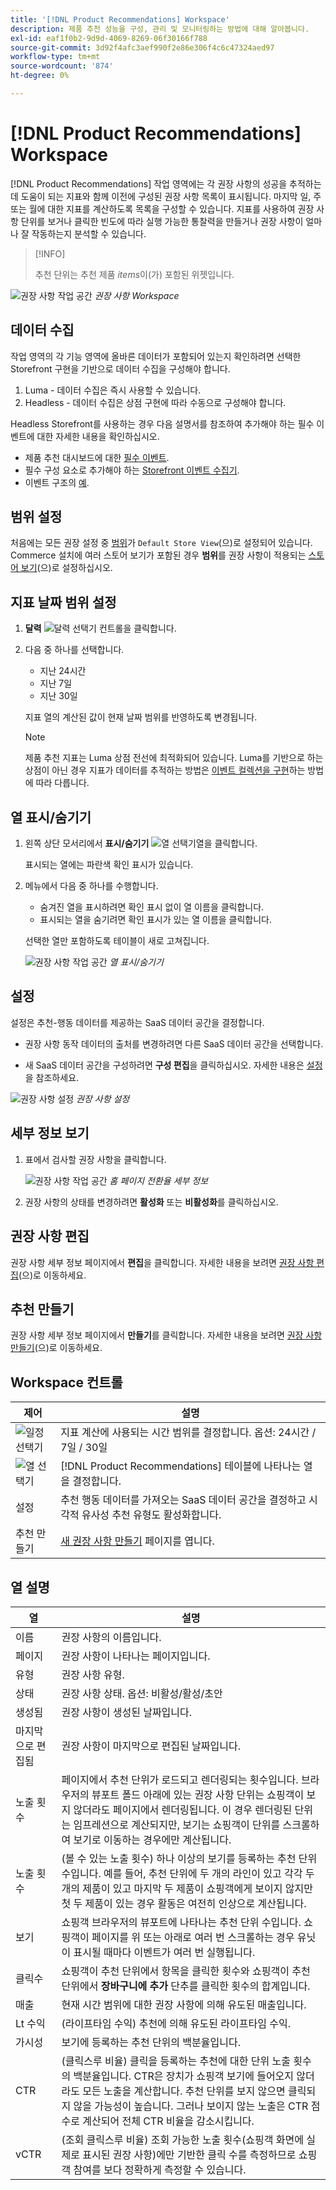 ```yaml
---
title: '[!DNL Product Recommendations] Workspace'
description: 제품 추천 성능을 구성, 관리 및 모니터링하는 방법에 대해 알아봅니다.
exl-id: eaf1f0b2-9d9d-4069-8269-06f30166f788
source-git-commit: 3d92f4afc3aef990f2e86e306f4c6c47324aed97
workflow-type: tm+mt
source-wordcount: '874'
ht-degree: 0%

---
```


# [!DNL Product Recommendations] Workspace

[!DNL Product Recommendations] 작업 영역에는 각 권장 사항의 성공을 추적하는 데 도움이 되는 지표와 함께 이전에 구성된 권장 사항 목록이 표시됩니다. 마지막 일, 주 또는 월에 대한 지표를 계산하도록 목록을 구성할 수 있습니다. 지표를 사용하여 권장 사항 단위를 보거나 클릭한 빈도에 따라 실행 가능한 통찰력을 만들거나 권장 사항이 얼마나 잘 작동하는지 분석할 수 있습니다.

>[!INFO]
>
>추천 단위는 추천 제품 _items_&#x200B;이(가) 포함된 위젯입니다.

![권장 사항 작업 공간](assets/workspace.png)
_권장 사항 Workspace_

## 데이터 수집

작업 영역의 각 기능 영역에 올바른 데이터가 포함되어 있는지 확인하려면 선택한 Storefront 구현을 기반으로 데이터 수집을 구성해야 합니다.

1. Luma - 데이터 수집은 즉시 사용할 수 있습니다.
1. Headless - 데이터 수집은 상점 구현에 따라 수동으로 구성해야 합니다.

Headless Storefront를 사용하는 경우 다음 설명서를 참조하여 추가해야 하는 필수 이벤트에 대한 자세한 내용을 확인하십시오.

- 제품 추천 대시보드에 대한 [필수 이벤트](events.md).
- 필수 구성 요소로 추가해야 하는 [Storefront 이벤트 수집기](https://developer.adobe.com/commerce/services/shared-services/storefront-events/collector/).
- 이벤트 구조의 [예](https://github.com/adobe/commerce-events/tree/main/examples).

## 범위 설정

처음에는 모든 권장 설정 중 [범위](https://experienceleague.adobe.com/docs/commerce-admin/start/setup/websites-stores-views.html?lang=ko)가 `Default Store View`(으)로 설정되어 있습니다. Commerce 설치에 여러 스토어 보기가 포함된 경우 **범위**&#x200B;를 권장 사항이 적용되는 [스토어 보기](https://experienceleague.adobe.com/docs/commerce-admin/start/setup/websites-stores-views.html?lang=ko#scope-settings)&#x200B;(으)로 설정하십시오.

## 지표 날짜 범위 설정

1. **달력** ![달력 선택기](assets/icon-calendar.png) 컨트롤을 클릭합니다.

1. 다음 중 하나를 선택합니다.

   - 지난 24시간
   - 지난 7일
   - 지난 30일

   지표 열의 계산된 값이 현재 날짜 범위를 반영하도록 변경됩니다.

   >[!NOTE]
   >
   >제품 추천 지표는 Luma 상점 전선에 최적화되어 있습니다. Luma를 기반으로 하는 상점이 아닌 경우 지표가 데이터를 추적하는 방법은 [이벤트 컬렉션을 구현](events.md)하는 방법에 따라 다릅니다.

## 열 표시/숨기기

1. 왼쪽 상단 모서리에서 **표시/숨기기** ![열 선택기](assets/icon-show-hide-columns.png)열을 클릭합니다.

   표시되는 열에는 파란색 확인 표시가 있습니다.

1. 메뉴에서 다음 중 하나를 수행합니다.

   - 숨겨진 열을 표시하려면 확인 표시 없이 열 이름을 클릭합니다.
   - 표시되는 열을 숨기려면 확인 표시가 있는 열 이름을 클릭합니다.

   선택한 열만 포함하도록 테이블이 새로 고쳐집니다.

   ![권장 사항 작업 공간](assets/workspace-select-columns.png)
   _열 표시/숨기기_

## 설정

설정은 추천-행동 데이터를 제공하는 SaaS 데이터 공간을 결정합니다.

- 권장 사항 동작 데이터의 출처를 변경하려면 다른 SaaS 데이터 공간을 선택합니다.

- 새 SaaS 데이터 공간을 구성하려면 **구성 편집**&#x200B;을 클릭하십시오. 자세한 내용은 [설정](settings.md)을 참조하세요.

![권장 사항 설정](assets/settings.png)
_권장 사항 설정_

## 세부 정보 보기

1. 표에서 검사할 권장 사항을 클릭합니다.

   ![권장 사항 작업 공간](assets/recommendation-detail.png)
   _홈 페이지 전환율 세부 정보_

1. 권장 사항의 상태를 변경하려면 **활성화** 또는 **비활성화**&#x200B;를 클릭하십시오.

## 권장 사항 편집

권장 사항 세부 정보 페이지에서 **편집**&#x200B;을 클릭합니다. 자세한 내용을 보려면 [권장 사항 편집](edit.md)(으)로 이동하세요.

## 추천 만들기

권장 사항 세부 정보 페이지에서 **만들기**&#x200B;를 클릭합니다. 자세한 내용을 보려면 [권장 사항 만들기](create.md)(으)로 이동하세요.

## Workspace 컨트롤

| 제어 | 설명 |
|---|---|
| ![일정 선택기](assets/icon-calendar.png) | 지표 계산에 사용되는 시간 범위를 결정합니다. 옵션: 24시간 / 7일 / 30일 |
| ![열 선택기](assets/icon-show-hide-columns.png) | [!DNL Product Recommendations] 테이블에 나타나는 열을 결정합니다. |
| 설정 | 추천 행동 데이터를 가져오는 SaaS 데이터 공간을 결정하고 시각적 유사성 추천 유형도 활성화합니다. |
| 추천 만들기 | [새 권장 사항 만들기](create.md) 페이지를 엽니다. |

## 열 설명

| 열 | 설명 |
|---|---|
| 이름 | 권장 사항의 이름입니다. |
| 페이지 | 권장 사항이 나타나는 페이지입니다. |
| 유형 | 권장 사항 유형. |
| 상태 | 권장 사항 상태. 옵션: 비활성/활성/초안 |
| 생성됨 | 권장 사항이 생성된 날짜입니다. |
| 마지막으로 편집됨 | 권장 사항이 마지막으로 편집된 날짜입니다. |
| 노출 횟수 | 페이지에서 추천 단위가 로드되고 렌더링되는 횟수입니다. 브라우저의 뷰포트 폴드 아래에 있는 권장 사항 단위는 쇼핑객이 보지 않더라도 페이지에서 렌더링됩니다. 이 경우 렌더링된 단위는 임프레션으로 계산되지만, 보기는 쇼핑객이 단위를 스크롤하여 보기로 이동하는 경우에만 계산됩니다. |
| 노출 횟수 | (볼 수 있는 노출 횟수) 하나 이상의 보기를 등록하는 추천 단위 수입니다. 예를 들어, 추천 단위에 두 개의 라인이 있고 각각 두 개의 제품이 있고 마지막 두 제품이 쇼핑객에게 보이지 않지만 첫 두 제품이 있는 경우 활동은 여전히 인상으로 계산됩니다. |
| 보기 | 쇼핑객 브라우저의 뷰포트에 나타나는 추천 단위 수입니다. 쇼핑객이 페이지를 위 또는 아래로 여러 번 스크롤하는 경우 유닛이 표시될 때마다 이벤트가 여러 번 실행됩니다. |
| 클릭수 | 쇼핑객이 추천 단위에서 항목을 클릭한 횟수와 쇼핑객이 추천 단위에서 **장바구니에 추가** 단추를 클릭한 횟수의 합계입니다. |
| 매출 | 현재 시간 범위에 대한 권장 사항에 의해 유도된 매출입니다. |
| Lt 수익 | (라이프타임 수익) 추천에 의해 유도된 라이프타임 수익. |
| 가시성 | 보기에 등록하는 추천 단위의 백분율입니다. |
| CTR | (클릭스루 비율) 클릭을 등록하는 추천에 대한 단위 노출 횟수의 백분율입니다. CTR은 장치가 쇼핑객 보기에 들어오지 않더라도 모든 노출을 계산합니다. 추천 단위를 보지 않으면 클릭되지 않을 가능성이 높습니다. 그러나 보이지 않는 노출은 CTR 점수로 계산되어 전체 CTR 비율을 감소시킵니다. |
| vCTR | (조회 클릭스루 비율) 조회 가능한 노출 횟수(쇼핑객 화면에 실제로 표시된 권장 사항)에만 기반한 클릭 수를 측정하므로 쇼핑객 참여를 보다 정확하게 측정할 수 있습니다. |
